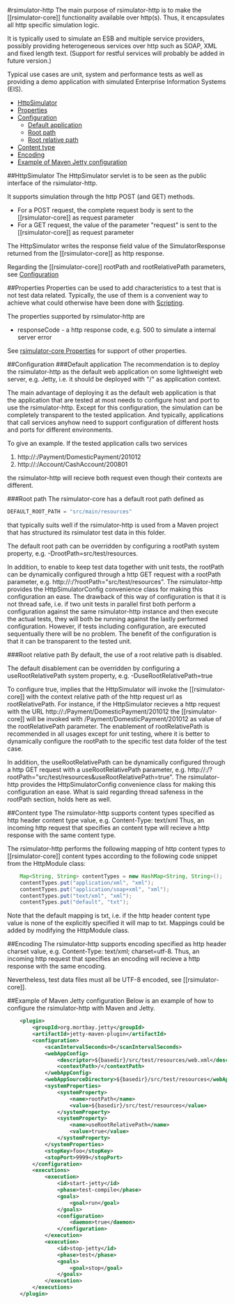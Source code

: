 #rsimulator-http
The main purpose of rsimulator-http is to make the [[rsimulator-core]] functionality available over http(s).
Thus, it encapsulates all http specific simulation logic.

It is typically used to simulate an ESB and multiple service providers, possibly providing heterogeneous services over http such as SOAP, XML and fixed length text.
(Support for restful services will probably be added in future version.)

Typical use cases are unit, system and performance tests as well as providing a demo application with simulated Enterprise Information Systems (EIS).

* <a href="#HttpSimulator">HttpSimulator</a>
* <a href="#Properties">Properties</a>
* <a href="#Configuration">Configuration</a>
    * <a href="#Default application">Default application</a>
    * <a href="#Root path">Root path</a>
    * <a href="#Root relative path">Root relative path</a>
* <a href="#Content type">Content type</a>
* <a href="#Encoding">Encoding</a>
* <a href="#Example of Maven Jetty configuration">Example of Maven Jetty configuration</a>

<a name="HttpSimulator">
##HttpSimulator
The HttpSimulator servlet is to be seen as the public interface of the rsimulator-http.

It supports simulation through the http POST (and GET) methods.

* For a POST request, the complete request body is sent to the [[rsimulator-core]] as request parameter
* For a GET request, the value of the  parameter "request" is sent to the [[rsimulator-core]] as request parameter

The HttpSimulator writes the response field value of the SimulatorResponse returned from the [[rsimulator-core]] as http response.

Regarding the [[rsimulator-core]] rootPath and rootRelativePath parameters, see <a href="#Configuration">Configuration</a>

<a name="Properties">
##Properties
Properties can be used to add characteristics to a test that is not test data related.
Typically, the use of them is a convenient way to achieve what could otherwise have been done with <a href="rsimulator-core#Scripting">Scripting</a>.

The properties supported by rsimulator-http are

* responseCode - a http response code, e.g. 500 to simulate a internal server error

See <a href="rsimulator-core#Properties">rsimulator-core Properties</a> for support of other properties.

<a name="Configuration">
##Configuration

<a name="Default application">
###Default application
The recommendation is to deploy the rsimulator-http as the default web application on some lightweight web server, e.g. Jetty, i.e. it should be deployed with "/" as application context.

The main advantage of deploying it as the default web application is that the application that are tested at most needs to configure host and port to use the rsimulator-http. Except for this configuration, the simulation can be completely transparent to the tested application. And typically, applications that call services anyhow need to support configuration of different hosts and ports for different environments.

To give an example. If the tested application calls two services

1. http://<rsimulator-http-host>:<rsimulator-http-port>/Payment/DomesticPayment/201012
2. http://<rsimulator-http-host>:<rsimulator-http-port>/Account/CashAccount/200801

the rsimulator-http will recieve both request even though their contexts are different.

<a name="Root path">
###Root path
The rsimulator-core has a default root path defined as

```java
DEFAULT_ROOT_PATH = "src/main/resources"
```

that typically suits well if the rsimulator-http is used from a Maven project that has structured its rsimulator test data in this folder.

The default root path can be overridden by configuring a rootPath system property, e.g. -DrootPath=src/test/resources.

In addition, to enable to keep test data together with unit tests, the rootPath can be dynamically configured through a http GET request with a rootPath parameter, e.g. http://<rsimulator-http-host>:<rsimulator-http-port>/?rootPath="src/test/resources". The rsimulator-http provides the HttpSimulatorConfig convenience class for making this configuration an ease. The drawback of this way of configuration is that it is not thread safe, i.e. if two unit tests in parallel first both perform a configuration against the same rsimulator-http instance and then execute the actual tests, they will both be running against the lastly performed configuration. However, if tests including configuration, are executed sequentually there will be no problem. The benefit of the configuration is that it can be transparent to the tested unit.

<a name="Root relative path">
###Root relative path
By default, the use of a root relative path is disabled.

The default disablement can be overridden by configuring a useRootRelativePath system property, e.g. -DuseRootRelativePath=true

To configure true, implies that the HttpSimulator will invoke the [[rsimulator-core]] with the context relative path of the http request url as rootRelativePath. For instance, if the HttpSimulator recieves a http request with the URL http://<rsimulator-http-host>:<rsimulator-http-port>/Payment/DomesticPayment/201012 the [[rsimulator-core]] will be invoked with /Payment/DomesticPayment/201012 as value of the rootRelativePath parameter. The enablement of rootRelativePath is recommended in all usages except for unit testing, where it is better to dynamically configure the rootPath to the specific test data folder of the test case.

In addition, the useRootRelativePath can be dynamically configured through a http GET request with a useRootRelativePath parameter, e.g. http://<rsimulator-http-host>:<rsimulator-http-port>/?rootPath="src/test/resources&useRootRelativePath=true". The rsimulator-http provides the HttpSimulatorConfig convenience class for making this configuration an ease. What is said regarding thread safeness in the rootPath section, holds here as well.

<a name="Content type">
##Content type
The rsimulator-http supports content types specified as http header content type value, e.g. Content-Type: text/xml
Thus, an incoming http request that specifies an content type will recieve a http response with the same content type.

The rsimulator-http performs the following mapping of http content types to [[rsimulator-core]] content types according to the following code snippet from the HttpModule class:

```java
    Map<String, String> contentTypes = new HashMap<String, String>();
    contentTypes.put("application/xml", "xml");
    contentTypes.put("application/soap+xml", "xml");
    contentTypes.put("text/xml", "xml");
    contentTypes.put("default", "txt");
```

Note that the default mapping is txt, i.e. if the http header content type value is none of the explicitly specified it will map to txt.
Mappings could be added by modifying the HttpModule class. 

<a name="Encoding">
##Encoding
The rsimulator-http supports encoding specified as http header charset value, e.g. Content-Type: text/xml; charset=utf-8.
Thus, an incoming http request that specifies an encoding will recieve a http response with the same encoding. 

Nevertheless, test data files must all be UTF-8 encoded, see [[rsimulator-core]].

<a name="Example of Maven Jetty configuration">
##Example of Maven Jetty configuration
Below is an example of how to configure the rsimulator-http with Maven and Jetty.

```xml
    <plugin>
        <groupId>org.mortbay.jetty</groupId>
        <artifactId>jetty-maven-plugin</artifactId>
        <configuration>
            <scanIntervalSeconds>0</scanIntervalSeconds>
            <webAppConfig>
                <descriptor>${basedir}/src/test/resources/web.xml</descriptor>              
                <contextPath>/</contextPath>
            </webAppConfig>
            <webAppSourceDirectory>${basedir}/src/test/resources</webAppSourceDirectory>
            <systemProperties>
                <systemProperty>
                    <name>rootPath</name>
                    <value>${basedir}/src/test/resources</value>
                </systemProperty>
                <systemProperty>
                    <name>useRootRelativePath</name>
                    <value>true</value>
                </systemProperty>
            </systemProperties>
            <stopKey>foo</stopKey>
            <stopPort>9999</stopPort>
        </configuration>
        <executions>
            <execution>
                <id>start-jetty</id>
                <phase>test-compile</phase>
                <goals>
                    <goal>run</goal>
                </goals>
                <configuration>
                    <daemon>true</daemon>
                </configuration>
            </execution>
            <execution>
                <id>stop-jetty</id>
                <phase>test</phase>
                <goals>
                    <goal>stop</goal>
                </goals>
            </execution>
        </executions>
    </plugin>
```